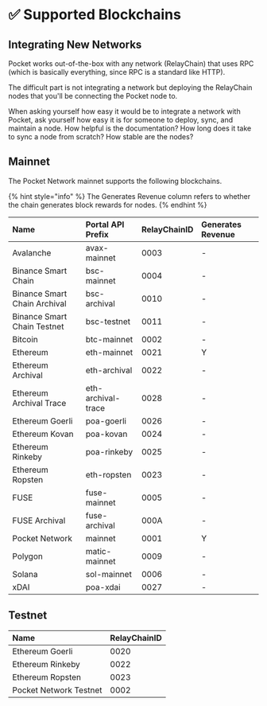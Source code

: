 # ✅ Supported Blockchains

## Integrating New Networks

Pocket works out-of-the-box with any network \(RelayChain\) that uses RPC \(which is basically everything, since RPC is a standard like HTTP\). 

The difficult part is not integrating a network but deploying the RelayChain nodes that you'll be connecting the Pocket node to.

When asking yourself how easy it would be to integrate a network with Pocket, ask yourself how easy it is for someone to deploy, sync, and maintain a node. How helpful is the documentation? How long does it take to sync a node from scratch? How stable are the nodes?

## Mainnet

The Pocket Network mainnet supports the following blockchains.

{% hint style="info" %}
The Generates Revenue column refers to whether the chain generates block rewards for nodes.
{% endhint %}

| Name | Portal API Prefix | RelayChainID | Generates Revenue |
| :--- | :--- | :--- | :--- |
| Avalanche | avax-mainnet | 0003 | - |
| Binance Smart Chain | bsc-mainnet | 0004 | - |
| Binance Smart Chain Archival | bsc-archival | 0010 | - |
| Binance Smart Chain Testnet | bsc-testnet | 0011 | - |
| Bitcoin | btc-mainnet | 0002 | - |
| Ethereum | eth-mainnet | 0021 | Y |
| Ethereum Archival | eth-archival | 0022 | - |
| Ethereum Archival Trace | eth-archival-trace | 0028 | - |
| Ethereum Goerli | poa-goerli | 0026 | - |
| Ethereum Kovan | poa-kovan | 0024 | - |
| Ethereum Rinkeby | poa-rinkeby | 0025 | - |
| Ethereum Ropsten | eth-ropsten | 0023 | - |
| FUSE | fuse-mainnet | 0005 | - |
| FUSE Archival | fuse-archival | 000A | - |
| Pocket Network | mainnet | 0001 | Y |
| Polygon | matic-mainnet | 0009 | - |
| Solana | sol-mainnet | 0006 | - |
| xDAI | poa-xdai | 0027 | - |

## Testnet

| Name | RelayChainID |
| :--- | :--- |
| Ethereum Goerli | 0020 |
| Ethereum Rinkeby | 0022 |
| Ethereum Ropsten | 0023 |
| Pocket Network Testnet | 0002 |

